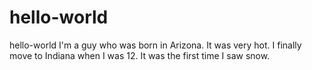 # hello-world
hello-world
I'm a guy who was born in Arizona. It was very hot. I finally move to Indiana when I was 12. It was the first time I saw snow.
